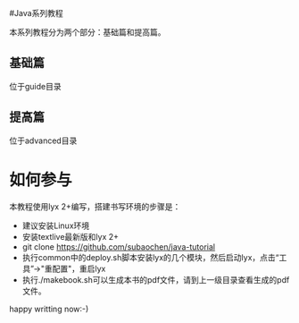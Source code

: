 #Java系列教程

本系列教程分为两个部分：基础篇和提高篇。

## 基础篇

位于guide目录

## 提高篇

位于advanced目录


# 如何参与

本教程使用lyx 2+编写，搭建书写环境的步骤是：
 * 建议安装Linux环境
 * 安装textlive最新版和lyx 2+
 * git clone https://github.com/subaochen/java-tutorial
 * 执行common中的deploy.sh脚本安装lyx的几个模块，然后启动lyx，点击“工具”->"重配置"，重启lyx
 * 执行./makebook.sh可以生成本书的pdf文件，请到上一级目录查看生成的pdf文件。

  happy writting now:-)
